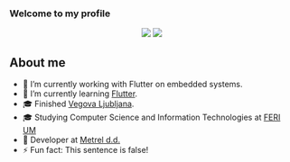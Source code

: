 ### Welcome to my profile

<p align="center">
  <img src="https://github-readme-stats.vercel.app/api?username=jakobkordez&show_icons=true&title_color=c9d1d9&text_color=eeeeee&icon_color=58a6ff&bg_color=161b22&hide_border=true&border_radius=6" />
  <img src="https://github-readme-stats.vercel.app/api/top-langs?username=jakobkordez&layout=compact&show_icons=true&title_color=c9d1d9&text_color=eeeeee&icon_color=2d98ff&bg_color=161b22&hide_border=true&border_radius=6" />
</p>

## About me
- 🔭 I’m currently working with Flutter on embedded systems.
- 🌱 I’m currently learning [Flutter](https://github.com/flutter/flutter).
- 🎓 Finished [Vegova Ljubljana](https://www.vegova.si/).
- 🎓 Studying Computer Science and Information Technologies at [FERI UM](https://feri.um.si)
- 💼 Developer at [Metrel d.d.](https://www.metrel.si/)
- ⚡ Fun fact: This sentence is false!
